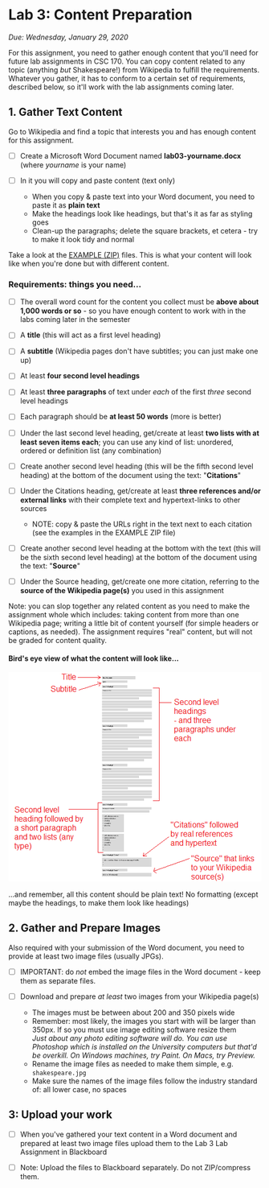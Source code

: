 # Lab 3: Content Preparation

*Due: Wednesday, January 29, 2020*

For this assignment, you need to gather enough content that you'll need for future lab assignments in CSC 170. You can copy content related to any topic (anything *but* Shakespeare!) from Wikipedia to fulfill the requirements.  Whatever you gather, it has to conform to a certain set of requirements, described below, so it'll work with the lab assignments coming later.

## 1. Gather Text Content

Go to Wikipedia and find a topic that interests you and has enough content for this assignment. 

- [ ] Create a Microsoft Word Document named **lab03-yourname.docx** (where *yourname* is your name)

- [ ] In it you will copy and paste content (text only)

    -   When you copy & paste text into your Word document, you need to paste it as **plain text**
    -   Make the headings look like headings, but that's it as far as styling goes
    -   Clean-up the paragraphs; delete the square brackets, et cetera - try to make it look tidy and normal

Take a look at the [EXAMPLE (ZIP)](example.zip) files. This is what your content will look like when you're done but with different content.

### Requirements: things you need...

- [ ] The overall word count for the content you collect must be **above about 1,000 words or so** - so you have enough content to work with in the labs coming later in the semester

- [ ] A **title** (this will act as a first level heading)
- [ ] A **subtitle** (Wikipedia pages don't have subtitles; you can just make one up)
- [ ] At least **four second level headings**
- [ ] At least **three paragraphs** of text under *each* of the first *three* second level headings
- [ ] Each paragraph should be **at least 50 words** (more is better)
- [ ] Under the last second level heading, get/create at least **two lists with at least seven items each**; you can use any kind of list: unordered, ordered or definition list (any combination)
- [ ] Create another second level heading (this will be the fifth second level heading) at the bottom of the document using the text: "**Citations**"
- [ ] Under the Citations heading, get/create at least **three references and/or external links** with their complete text and hypertext-links to other sources 
    -   NOTE: copy & paste the URLs right in the text next to each citation (see the examples in the EXAMPLE ZIP file)
- [ ] Create another second level heading at the bottom with the text (this will be the sixth second level heading) at the bottom of the document using the text: "**Source**"
- [ ] Under the Source heading, get/create one more citation, referring to the **source of the Wikipedia page(s)** you used in this assignment

Note: you can slop together any related content as you need to make the assignment whole which includes: taking content from more than one Wikipedia page; writing a little bit of content yourself (for simple headers or captions, as needed). The assignment requires "real" content, but will not be graded for content quality.

#### Bird's eye view of what the content will look like...

![figure1](media\figure1.png)

...and remember, all this content should be plain text!  No formatting (except maybe the headings, to make them look like headings)

## 2. Gather and Prepare Images

Also required with your submission of the Word document, you need to provide at least two image files (usually JPGs).

- [ ] IMPORTANT: do *not* embed the image files in the Word document - keep them as separate files.

- [ ] Download and prepare *at least* two images from your Wikipedia page(s)

    -   The images must be between about 200 and  350 pixels wide
    -   Remember: most likely, the images you start with will be larger than 350px. If so you must use image editing software resize them  
        *Just about any photo editing software will do. You can use Photoshop which is installed on the University computers but that'd be overkill. On Windows machines, try Paint. On Macs, try Preview.*
    -   Rename the image files as needed to make them simple, e.g. `shakespeare.jpg`
    -   Make sure the names of the image files follow the industry standard of: all lower case, no spaces

## 3: Upload your work

- [ ] When you've gathered your text content in a Word document and prepared at least two image files upload them to the Lab 3 Lab Assignment in Blackboard


- [ ] Note: Upload the files to Blackboard separately. Do not ZIP/compress them.
